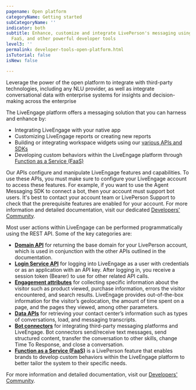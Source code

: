 ```yaml
---
pagename: Open platform
categoryName: Getting started
subCategoryName: ''
indicator: both
subtitle: Enhance, customize and integrate LivePerson's messaging using APIs, SDKs,
  FaaS, and other powerful developer tools
level3: ''
permalink: developer-tools-open-platform.html
isTutorial: false
isNew: false

---
```

Leverage the power of the open platform to integrate with third-party technologies, including any NLU provider, as well as integrate conversational data with enterprise systems for insights and decision-making across the enterprise

The LiveEngage platform offers a messaging solution that you can harness and enhance by:

* Integrating LiveEngage with your native app
* Customizing LiveEngage reports or creating new reports
* Building or integrating workspace widgets using our [various APIs and SDKs](https://developers.liveperson.com/index.html)
* Developing custom behaviors within the LiveEngage platform through [Function as a Service (FaaS)](https://developers.liveperson.com/function-as-a-service-overview.html)

Our APIs configure and manipulate LiveEngage features and capabilities. To use these APIs, you must make sure to configure your LiveEngage account to access these features. For example, if you want to use the Agent Messaging SDK to connect a bot, then your account must support bot users. It's best to contact your account team or LivePerson Support to check that the prerequisite features are enabled for your account. For more information and detailed documentation, visit our dedicated [Developers' Community](https://developers.liveperson.com/index.html).

Most user actions within LiveEngage can be performed programmatically using the REST API. Some of the key categories are:

* [**Domain API**](https://developers.liveperson.com/essential-resources-domain-api.html) for returning the base domain for your LivePerson account, which is used in conjunction with the other APIs outlined in the documentation.
* [**Login Service API**](https://developers.liveperson.com/login-service-api-overview.html) for logging into LiveEngage as a user with credentials or as an application with an API key. After logging in, you receive a session token (Bearer) to use for other related API calls.
* [**Engagement attributes**](https://developers.liveperson.com/essential-resources-engagement-attributes.html) for collecting specific information about the visitor such as product viewed, purchase information, errors the visitor encountered, and search results. LiveEngage provides out-of-the-box information for the visitor’s geolocation, the amount of time spent on a page, and the pages they viewed, among other parameters.
* [**Data APIs**](https://developers.liveperson.com/essential-resources-data-apis.html) for retrieving your contact center’s information such as types of conversations, load, and messaging transcripts.
* [**Bot connectors**](https://developers.liveperson.com/bot-connectors-getting-started.html) for integrating third-party messaging platforms and LiveEngage. Bot connectors send/receive text messages, send structured content, transfer the conversation to other skills, change Time To Response, and close a conversation.
* [**Function as a Service (FaaS)**](https://developers.liveperson.com/function-as-a-service-overview.html) is a LivePerson feature that enables brands to develop custom behaviors within the LiveEngage platform to better tailor the system to their specific needs.

For more information and detailed documentation, visit our  [Developers' Community](https://developers.liveperson.com/index.html).
